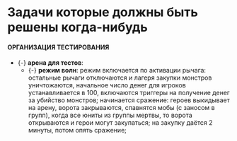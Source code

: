 # Задачи которые должны быть решены когда-нибудь

#### ОРГАНИЗАЦИЯ ТЕСТИРОВАНИЯ

* {-} **арена для тестов**:
   * {-} **режим волн**: режим включается по активации рычага: остальные рычаги отключаются и лагеря закупки монстров уничтожаются, начальное число денег для игроков устанавливается в 100, включаются триггеры на получение денег за убийство монстров; начинается сражение: героев выкидывает на арену, ворота закрываются, спавнятся мобы (с заносом в групп), когда все юниты из группы мертвы, то ворота открываются и герои могут закупаться; на закупку даётся 2 минуты, потом опять сражение;